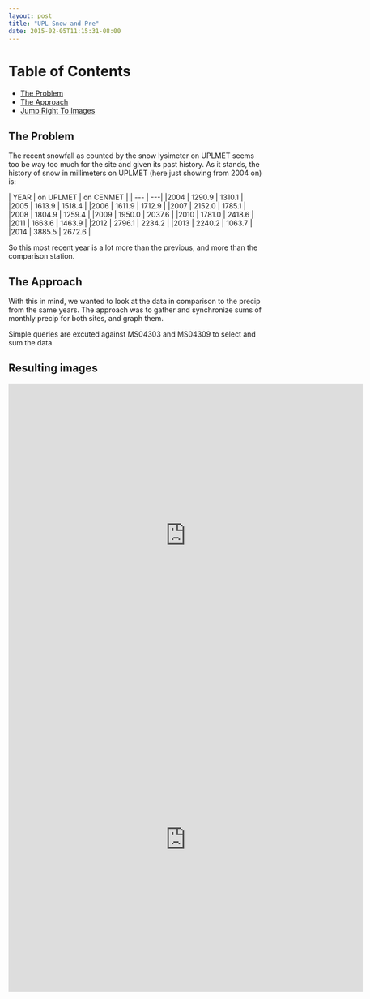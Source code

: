 ```yaml
---
layout: post
title: "UPL Snow and Pre"
date: 2015-02-05T11:15:31-08:00
---
```


# Table of Contents
  * [The Problem](#qlink)
  * [The Approach](#approach)
  * [Jump Right To Images](#images)

## The Problem<a id="qlink"></a>

The recent snowfall as counted by the snow lysimeter on UPLMET seems too be way too much for the site and given its past history. As it stands, the history of snow in millimeters on UPLMET (here just showing from 2004 on) is: 

| YEAR | on UPLMET | on CENMET |
| --- | ---|
|2004 |  1290.9 |  1310.1 |
|2005 | 1613.9 | 1518.4 |
|2006 | 1611.9 | 1712.9 |
|2007 |  2152.0 | 1785.1 |
|2008 |   1804.9 | 1259.4 |
|2009 |  1950.0 | 2037.6 |
|2010 |  1781.0 | 2418.6 |
|2011 |  1663.6 | 1463.9 |
|2012 |  2796.1 | 2234.2 |
|2013 |  2240.2 | 1063.7 |
|2014  | 3885.5 | 2672.6 |

So this most recent year is a lot more than the previous, and more than the comparison station.

## The Approach <a id="approach"></a>
With this in mind, we wanted to look at the data in comparison to the precip from the same years. The approach was to gather and synchronize sums of monthly precip for both sites, and graph them.

Simple queries are excuted against MS04303 and MS04309 to select and sum the data. 

## Resulting images<a id="images"></a>


<iframe src="http://bl.ocks.org/dataRonin/03d5507c3ee02736181c" width="700" height="600" frameBorder="0" scrolling="no"></iframe>

<iframe src="http://bl.ocks.org/dataRonin/a34b7bbdad4499fa3590" width="700" height="600" frameBorder="0" scrolling="no"></iframe>

